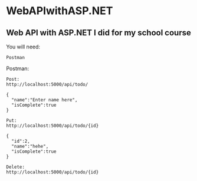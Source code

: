 # WebAPIwithASP.NET
## Web API with ASP.NET I did for my school course

You will need:
```
Postman
```


Postman:
```
Post: 	
http://localhost:5000/api/todo/

{
  "name":"Enter name here",
  "isComplete":true
} 

Put:    
http://localhost:5000/api/todo/{id}

{
  "id":2,
  "name":"hehe",
  "isComplete":true
}

Delete:
http://localhost:5000/api/todo/{id}

```
